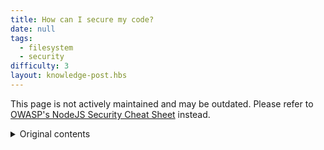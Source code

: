 ```yaml
---
title: How can I secure my code?
date: null
tags:
  - filesystem
  - security
difficulty: 3
layout: knowledge-post.hbs
---
```


This page is not actively maintained and may be outdated. Please refer to [OWASP's NodeJS Security Cheat Sheet](https://cheatsheetseries.owasp.org/cheatsheets/Nodejs_Security_Cheat_Sheet.html) instead.

<details>
<summary>Original contents</summary>


Sometimes, you might want to let users read or write files on your server. For example, maybe you want to write a forum software without using an actual database. The problem is that you do not want your users to be able to modify or to read arbitrary files on your server, and there sometimes are ways to get around restrictions that should prevent it. Read on to see how you can secure your code against evil attackers trying to mess with your files.

## Poison Null Bytes

Poison null bytes are a way to trick your code into seeing another filename than the one that will actually be opened. This can in many cases be used to circumvent directory traversal protections, to trick servers into delivering files with wrong file types and to circumvent restrictions on the file names that may be used. [A more detailed description is here.](http://groups.google.com/group/nodejs/browse_thread/thread/51f66075e249d767/85f647474b564fde) Always use code like this when accessing files with user-supplied names:

```javascript
if (filename.indexOf('\0') !== -1) {
  return respond('That was evil.');
}
```

## Whitelisting

You won't always be able to use whitelisting, but if you are, do it - it's very easy to implement and hard to get wrong. For example, if you know that all filenames are lowercase alphanumeric strings:

```javascript
if (!/^[a-z0-9]+$/.test(filename)) {
  return respond('illegal character');
}
```

However, note that whitelisting alone isn't sufficient anymore as soon as you allow dots and slashes - people could enter things like `../../etc/passwd` in order to get files from outside the allowed folder.

## Preventing Directory Traversal

Directory traversal means that an attacker tries to access files outside of the folder you want to allow him to access. You can prevent this by using nodes built-in "path" module. **Do not implement the stuff in the path module again yourself** - for example, when someone runs your code on a windows server, not handling backslashes like slashes will allow attackers to do directory traversal.

This example assumes that you already checked the `userSuppliedFilename` variable as described in the "Poison Null Bytes" section above.

```javascript
var rootDirectory = '/var/www/';
```

Make sure that you have a slash at the end of the allowed folders name - you don't want people to be able to access `/var/www-secret/`, do you?.

```javascript
var path = require('path');
var filename = path.join(rootDirectory, userSuppliedFilename);
```

Now `filename` contains an absolute path and doesn't contain `..` sequences anymore - `path.join` takes care of that. However, it might be something like `/etc/passwd` now, so you have to check whether it starts with the `rootDirectory`:

```javascript
if (filename.indexOf(rootDirectory) !== 0) {
  return respond('trying to sneak out of the web root?');
}
```

Now the `filename` variable should contain the name of a file or directory that's inside the allowed directory (unless it doesn't exist).

</details>
